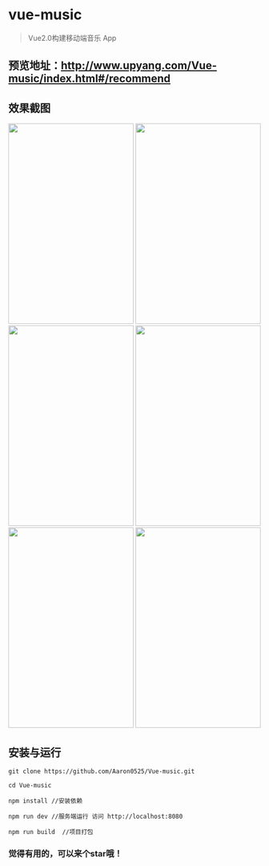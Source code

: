 # vue-music

> Vue2.0构建移动端音乐 App

## 预览地址：http://www.upyang.com/Vue-music/index.html#/recommend

## 效果截图
<img src="https://github.com/Aaron0525/Vue-music/blob/master/static/1.png" width="250" height="400">  <img src="https://github.com/Aaron0525/Vue-music/blob/master/static/2.png" width="250" height="400">  <img src="https://github.com/Aaron0525/Vue-music/blob/master/static/3.png" width="250" height="400">  <img src="https://github.com/Aaron0525/Vue-music/blob/master/static/4.png" width="250" height="400">  <img src="https://github.com/Aaron0525/Vue-music/blob/master/static/5.png" width="250" height="400">  <img src="https://github.com/Aaron0525/Vue-music/blob/master/static/6.png" width="250" height="400">




## 安装与运行

```
git clone https://github.com/Aaron0525/Vue-music.git

cd Vue-music

npm install //安装依赖

npm run dev //服务端运行 访问 http://localhost:8080

npm run build  //项目打包 
```

### 觉得有用的，可以来个star哦！

